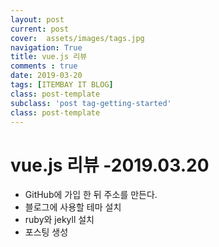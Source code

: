 ```yaml
---
layout: post
current: post
cover:  assets/images/tags.jpg
navigation: True
title: vue.js 리뷰
comments : true
date: 2019-03-20
tags: [ITEMBAY IT BLOG]
class: post-template
subclass: 'post tag-getting-started'
class: post-template
---
```


<h1>vue.js 리뷰 -2019.03.20</h1>

<ul>
<li>GitHub에 가입 한 뒤 주소를 만든다.</li>
<li>블로그에 사용할 테마 설치 </li>
<li>ruby와 jekyll 설치 </li>
<li>포스팅 생성 </li>
</ul>